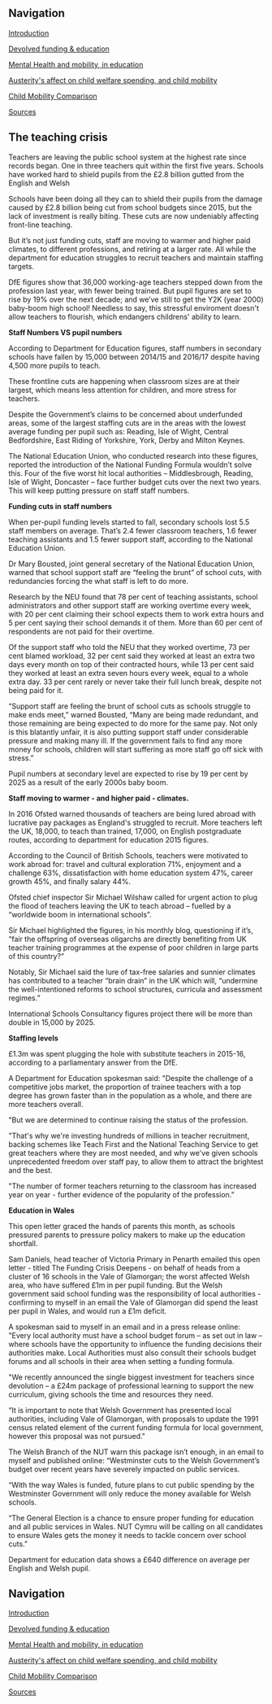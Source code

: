 ## Navigation

[Introduction](https://leiareid.github.io/austerity/)

[Devolved funding & education](https://leiareid.github.io/funding/)

[Mental Health and mobility, in education](https://leiareid.github.io/example/)

[Austerity's affect on child welfare spending, and child mobility](https://leiareid.github.io/welfare/)

[Child Mobility Comparison](https://leiareid.github.io/comparison/)

[Sources](https://leiareid.github.io/sources/)


## The teaching crisis

Teachers are leaving the public school system at the highest rate since records began. One in three teachers quit within the first five years. Schools have worked hard to shield pupils from the £2.8 billion gutted from the English and Welsh 

Schools have been doing all they can to shield their pupils from the damage caused by £2.8 billion being cut from school budgets since 2015, but the lack of investment is really biting. These cuts are now undeniably affecting front-line teaching.

But it’s not just funding cuts, staff are moving to warmer and higher paid climates, to different professions, and retiring at a larger rate. All while the department for education struggles to recruit teachers and maintain staffing targets.

DfE figures show that 36,000 working-age teachers stepped down from the profession last year, with fewer being trained. But pupil figures are set to rise by 19% over the next decade; and we’ve still to get the Y2K (year 2000) baby-boom  high school! Needless to say, this stressful enviroment doesn't allow teachers to flourish, which endangers childrens' ability to learn.

**Staff Numbers VS pupil numbers**

<script async src="//jsfiddle.net/LeiaR/0f6x19rq/embed/result/"></script>

According to Department for Education figures, staff numbers in secondary schools have fallen by 15,000 between 2014/15 and 2016/17 despite having 4,500 more pupils to teach.

These frontline cuts are happening when classroom sizes are at their largest, which means less attention for children, and more stress for teachers.
 
Despite the Government’s claims to be concerned about underfunded areas, some of the largest staffing cuts are in the areas with the lowest average funding per pupil such as: Reading, Isle of Wight, Central Bedfordshire, East Riding of Yorkshire, York, Derby and Milton Keynes.
 
The National Education Union, who conducted research into these figures, reported the introduction of the National Funding Formula wouldn’t solve this. Four of the five worst hit local authorities – Middlesbrough, Reading, Isle of Wight, Doncaster – face further budget cuts over the next two years. This will keep putting pressure on staff staff numbers.


**Funding cuts in staff numbers**

When per-pupil funding levels started to fall, secondary schools lost 5.5 staff members on average. That’s 2.4 fewer classroom teachers, 1.6 fewer teaching assistants and 1.5 fewer support staff, according to the National Education Union.

Dr Mary Bousted, joint general secretary of the National Education Union, warned that school support staff are “feeling the brunt” of school cuts, with redundancies forcing the what staff is left to do more.
 
Research by the NEU found that 78 per cent of teaching assistants, school administrators and other support staff are working overtime every week, with 20 per cent claiming their school expects them to work extra hours and 5 per cent saying their school demands it of them. More than 60 per cent of respondents are not paid for their overtime.
 
Of the support staff who told the NEU that they worked overtime, 73 per cent blamed workload, 32 per cent said they worked at least an extra two days every month on top of their contracted hours, while 13 per cent said they worked at least an extra seven hours every week, equal to a whole extra day. 33 per cent rarely or never take their full lunch break, despite not being paid for it.
 
“Support staff are feeling the brunt of school cuts as schools struggle to make ends meet,” warned Bousted, “Many are being made redundant, and those remaining are being expected to do more for the same pay. Not only is this blatantly unfair, it is also putting support staff under considerable pressure and making many ill. If the government fails to find any more money for schools, children will start suffering as more staff go off sick with stress.”
 
Pupil numbers at secondary level are expected to rise by 19 per cent by 2025 as a result of the early 2000s baby boom.

**Staff moving to warmer - and higher paid - climates.**

In 2016 Ofsted warned thousands of teachers are being lured abroad with lucrative pay packages as England's struggled to recruit.
More teachers left the UK, 18,000, to teach than trained, 17,000, on English postgraduate routes, according to department for education 2015 figures.

<script async src="//jsfiddle.net/LeiaR/qsno6df8/embed/"></script>

According to the Council of British Schools, teachers were motivated to work abroad for: travel and cultural exploration 71%,  enjoyment and a challenge 63%, dissatisfaction with home education system 47%, career growth 45%, and finally salary 44%.

Ofsted chief inspector Sir Michael Wilshaw called for urgent action to plug the flood of teachers leaving the UK to teach abroad – fuelled by a “worldwide boom in international schools”.

Sir Michael highlighted the figures, in his monthly blog, questioning if it’s, “fair the offspring of overseas oligarchs are directly benefiting from UK teacher training programmes at the expense of poor children in large parts of this country?”
 
Notably, Sir Michael said the lure of tax-free salaries and sunnier climates has contributed to a teacher “brain drain” in the UK which will, “undermine the well-intentioned reforms to school structures, curricula and assessment regimes.”
 
International Schools Consultancy figures project there will be more than double in 15,000 by 2025.
 
**Staffing levels**
 
£1.3m was spent plugging the hole with substitute teachers in 2015-16, according to a parliamentary answer from the DfE.

A Department for Education spokesman said: "Despite the challenge of a competitive jobs market, the proportion of trainee teachers with a top degree has grown faster than in the population as a whole, and there are more teachers overall.

"But we are determined to continue raising the status of the profession.

"That's why we're investing hundreds of millions in teacher recruitment, backing schemes like Teach First and the National Teaching Service to get great teachers where they are most needed, and why we've given schools unprecedented freedom over staff pay, to allow them to attract the brightest and the best.

"The number of former teachers returning to the classroom has increased year on year - further evidence of the popularity of the profession.”

 
**Education in Wales**
 

This open letter graced the hands of parents this month, as schools pressured parents to pressure policy makers to make up the education shortfall. 

Sam Daniels, head teacher of Victoria Primary in Penarth emailed this open letter - titled The Funding Crisis Deepens - on behalf of heads from a cluster of 16 schools in the Vale of Glamorgan; the worst affected Welsh area, who have suffered £1m in per pupil funding.
But the Welsh government said school funding was the responsibility of local authorities - confirming to myself in an email the Vale of Glamorgan did spend the least per pupil in Wales, and would run a £1m deficit. 

A spokesman said to myself in an email and in a press release online: "Every local authority must have a school budget forum – as set out in law – where schools have the opportunity to influence the funding decisions their authorities make. Local Authorities must also consult their schools budget forums and all schools in their area when setting a funding formula.

"We recently announced the single biggest investment for teachers since devolution – a £24m package of professional learning to support the new curriculum, giving schools the time and resources they need.

“It is important to note that Welsh Government has presented local authorities, including Vale of Glamorgan, with proposals to update the 1991 census related element of the current funding formula for local government, however this proposal was not pursued."

The Welsh Branch of the NUT warn this package isn’t enough, in an email to myself and published online: “Westminster cuts to the Welsh Government’s budget over recent years have severely impacted on public services.

“With the way Wales is funded, future plans to cut public spending by the Westminster Government will only reduce the money available for Welsh schools. 

“The General Election is a chance to ensure proper funding for education and all public services in Wales. NUT Cymru will be calling on all candidates to ensure Wales gets the money it needs to tackle concern over school cuts.” 

Department for education data shows a £640 difference on average per English and Welsh pupil.

## Navigation

[Introduction](https://leiareid.github.io/austerity/)

[Devolved funding & education](https://leiareid.github.io/funding/)

[Mental Health and mobility, in education](https://leiareid.github.io/example/)

[Austerity's affect on child welfare spending, and child mobility](https://leiareid.github.io/welfare/)

[Child Mobility Comparison](https://leiareid.github.io/comparison/)

[Sources](https://leiareid.github.io/sources/)


